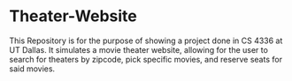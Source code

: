 # Theater-Website
This Repository is for the purpose of showing a project done in CS 4336 at UT Dallas. It simulates a movie theater website, allowing for the user to search for theaters by zipcode, pick specific movies, and reserve seats for said movies.
